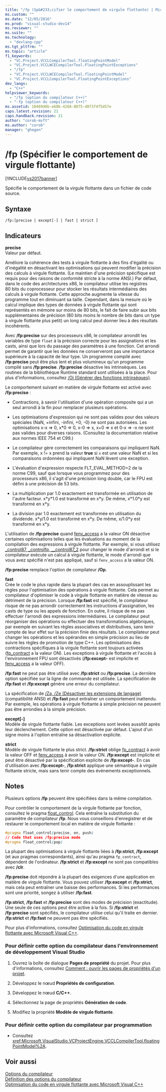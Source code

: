 ```yaml
---
title: "/fp (Sp&#233;cifier le comportement de virgule flottante) | Microsoft Docs"
ms.custom: ""
ms.date: "12/05/2016"
ms.prod: "visual-studio-dev14"
ms.reviewer: ""
ms.suite: ""
ms.technology: 
  - "devlang-cpp"
ms.tgt_pltfrm: ""
ms.topic: "article"
f1_keywords: 
  - "VC.Project.VCCLCompilerTool.floatingPointModel"
  - "VC.Project.VCCLWCECompilerTool.FloatingPointExceptions"
  - "/fp"
  - "VC.Project.VCCLWCECompilerTool.floatingPointModel"
  - "VC.Project.VCCLCompilerTool.FloatingPointExceptions"
dev_langs: 
  - "C++"
helpviewer_keywords: 
  - "/fp (option du compilateur C++)"
  - "-fp (option du compilateur C++)"
ms.assetid: 10469d6b-e68b-4268-8075-d073f4f5d57e
caps.latest.revision: 21
caps.handback.revision: 21
author: "corob-msft"
ms.author: "corob"
manager: "ghogen"
---
```

# /fp (Sp&#233;cifier le comportement de virgule flottante)
[!INCLUDE[vs2017banner](../../assembler/inline/includes/vs2017banner.md)]

Spécifie le comportement de la virgule flottante dans un fichier de code source.  
  
## Syntaxe  
  
```  
/fp:[precise | except[-] | fast | strict ]  
```  
  
## Indicateurs  
 **precise**  
 Valeur par défaut.  
  
 Améliore la cohérence des tests à virgule flottante à des fins d'égalité ou d'inégalité en désactivant les optimisations qui peuvent modifier la précision des calculs à virgule flottante. \(Le maintien d'une précision spécifique est requis pour des raisons de conformité stricte à la norme ANSI.\) Par défaut, dans le code des architectures x86, le compilateur utilise les registres 80 bits du coprocesseur pour stocker les résultats intermédiaires des calculs à virgule flottante.  Cette approche augmente la vitesse du programme tout en diminuant sa taille.  Cependant, dans la mesure où le calcul implique des types de données à virgule flottante qui sont représentés en mémoire sur moins de 80 bits, le fait de faire subir aux bits supplémentaires de précision \(80 bits moins le nombre de bits dans un type à virgule flottante plus petit\) un long calcul peut donner lieu à des résultats incohérents.  
  
 Avec **\/fp:precise** sur des processeurs x86, le compilateur arrondit les variables de type `float` à la précision correcte pour les assignations et les casts, ainsi que lors du passage des paramètres à une fonction.  Cet arrondi permet de garantir que les données ne conserveront pas une importance supérieure à la capacité de leur type.  Un programme compilé avec **\/fp:precise** peut être plus lent et plus volumineux qu'un programme compilé sans **\/fp:precise**.  **\/fp:precise** désactive les intrinsèques. Les routines de la bibliothèque Runtime standard sont utilisées à la place.  Pour plus d'informations, consultez [\/Oi \(Générer des fonctions intrinsèques\)](../../build/reference/oi-generate-intrinsic-functions.md).  
  
 Le comportement suivant en matière de virgule flottante est activé avec **\/fp:precise** :  
  
-   Contractions, à savoir l'utilisation d'une opération composite qui a un seul arrondi à la fin pour remplacer plusieurs opérations.  
  
-   Les optimisations d'expression qui ne sont pas valides pour des valeurs spéciales \(NaN, \+infini, \-infini, \+0, \-0\) ne sont pas autorisées.  Les optimisations x\-x \=\> 0, x\*0 \=\> 0, x\-0 \=\> x, x\+0 \=\> x et 0\-x \=\> \-x ne sont pas valides pour diverses raisons. \(Consultez la documentation relative aux normes IEEE 754 et C99.\)  
  
-   Le compilateur gère correctement les comparaisons qui impliquent NaN.  Par exemple, x \!\= x prend la valeur **true** si `x` est une valeur NaN et si les comparaisons ordonnées qui impliquent NaN lèvent une exception.  
  
-   L'évaluation d'expression respecte FLT\_EVAL\_METHOD\=2 de la norme C99, sauf que lorsque vous programmez pour des processeurs x86, il s'agit d'une précision long double, car le FPU est défini à une précision de 53 bits.  
  
-   La multiplication par 1.0 exactement est transformée en utilisation de l'autre facteur.  x\*y\*1.0 est transformé en x\*y.  De même, x\*1.0\*y est transformé en x\*y.  
  
-   La division par 1.0 exactement est transformée en utilisation du dividende.  x\*y\/1.0 est transformé en x\*y.  De même, x\/1.0\*y est transformé en x\*y.  
  
 L'utilisation de **\/fp:precise** quand [fenv\_access](../../preprocessor/fenv-access.md) a la valeur ON désactive certaines optimisations telles que les évaluations au moment de la compilation des expressions à virgule flottante.  Par exemple, si vous utilisez [\_control87, \_controlfp, \_\_control87\_2](../../c-runtime-library/reference/control87-controlfp-control87-2.md) pour changer le mode d'arrondi et si le compilateur exécute un calcul à virgule flottante, le mode d'arrondi que vous avez spécifié n'est pas appliqué, sauf si `fenv_access` a la valeur ON.  
  
 **\/fp:precise** remplace l'option de compilateur **\/Op**.  
  
 **fast**  
 Crée le code le plus rapide dans la plupart des cas en assouplissant les règles pour l'optimisation des opérations à virgule flottante.  Cela permet au compilateur d'optimiser le code à virgule flottante en matière de vitesse au détriment de la précision.  Lorsque **\/fp:fast** est spécifié, le compilateur risque de ne pas arrondir correctement les instructions d'assignation, les casts de type ou les appels de fonction. En outre, il risque de ne pas effectuer l'arrondi des expressions intermédiaires.  Le compilateur peut réorganiser des opérations ou effectuer des transformations algébriques, par exemple en suivant les règles associatives et distributives, sans tenir compte de leur effet sur la précision finie des résultats.  Le compilateur peut changer les opérations et les opérandes en simple précision au lieu de suivre les règles de promotion de type C\+\+.  Les optimisations des contractions spécifiques à la virgule flottante sont toujours activées \([fp\_contract](../../preprocessor/fp-contract.md) a la valeur ON\).  Les exceptions à virgule flottante et l'accès à l'environnement FPU sont désactivés \(**\/fp:except\-** est implicite et [fenv\_access](../../preprocessor/fenv-access.md) a la valeur OFF\).  
  
 **\/fp:fast** ne peut pas être utilisé avec **\/fp:strict** ou **\/fp:precise**.  La dernière option spécifiée sur la ligne de commande est utilisée.  La spécification de **\/fp:fast** et **\/fp:except** génère une erreur du compilateur.  
  
 La spécification de [\/Za, \/Ze \(Désactiver les extensions de langage\)](../../build/reference/za-ze-disable-language-extensions.md) \(compatibilité ANSI\) et **\/fp:fast** peut entraîner un comportement inattendu.  Par exemple, les opérations à virgule flottante à simple précision ne peuvent pas être arrondies à la simple précision.  
  
 **except\[\-\]**  
 Modèle de virgule flottante fiable.  Les exceptions sont levées aussitôt après leur déclenchement.  Cette option est désactivée par défaut.  L'ajout d'un signe moins à l'option entraîne sa désactivation explicite.  
  
 **strict**  
 Modèle de virgule flottante le plus strict.  **\/fp:strict** oblige [fp\_contract](../../preprocessor/fp-contract.md) à avoir la valeur OFF et [fenv\_access](../../preprocessor/fenv-access.md) à avoir la valeur ON.  **\/fp:except** est implicite et peut être désactivé par la spécification explicite de **\/fp:except\-**.  En cas d'utilisation avec **\/fp:except\-**, **\/fp:strict** applique une sémantique à virgule flottante stricte, mais sans tenir compte des événements exceptionnels.  
  
## Notes  
 Plusieurs options **\/fp** peuvent être spécifiées dans la même compilation.  
  
 Pour contrôler le comportement de la virgule flottante par fonction, consultez le pragma [float\_control](../../preprocessor/float-control.md).  Cela entraîne la substitution du paramètre de compilateur **\/fp**.  Nous vous conseillons d'enregistrer et de restaurer le comportement local en matière de virgule flottante :  
  
```css  
#pragma float_control(precise, on, push)  
// Code that uses /fp:precise mode  
#pragma float_control(pop)  
```  
  
 La plupart des optimisations à virgule flottante liées à **\/fp:strict**, **\/fp:except** \(et aux pragmas correspondants\), ainsi qu'au pragma `fp_contract`, dépendent de l'ordinateur.  **\/fp:strict** et **\/fp:except** ne sont pas compatibles avec **\/clr**.  
  
 **\/fp:precise** doit répondre à la plupart des exigences d'une application en matière de virgule flottante.  Vous pouvez utiliser **\/fp:except** et **\/fp:strict**, mais cela peut entraîner une baisse des performances.  Si les performances sont une priorité, songez à utiliser **\/fp:fast**.  
  
 **\/fp:strict**, **\/fp:fast** et **\/fp:precise** sont des modes de précision \(exactitude\).  Une seule de ces options peut être active à la fois.  Si **\/fp:strict** et **\/fp:precise** sont spécifiés, le compilateur utilise celui qu'il traite en dernier.  **\/fp:strict** et **\/fp:fast** ne peuvent pas être spécifiés.  
  
 Pour plus d'informations, consultez [Optimisation du code en virgule flottante avec Microsoft Visual C\+\+](http://msdn.microsoft.com/library/aa289157.aspx).  
  
### Pour définir cette option du compilateur dans l'environnement de développement Visual Studio  
  
1.  Ouvrez la boîte de dialogue **Pages de propriété** du projet.  Pour plus d'informations, consultez [Comment : ouvrir les pages de propriétés d'un projet](../../misc/how-to-open-project-property-pages.md).  
  
2.  Développez le nœud **Propriétés de configuration**.  
  
3.  Développez le nœud **C\/C\+\+**.  
  
4.  Sélectionnez la page de propriétés **Génération de code**.  
  
5.  Modifiez la propriété **Modèle de virgule flottante**.  
  
### Pour définir cette option du compilateur par programmation  
  
-   Consultez <xref:Microsoft.VisualStudio.VCProjectEngine.VCCLCompilerTool.floatingPointModel%2A>.  
  
## Voir aussi  
 [Options du compilateur](../../build/reference/compiler-options.md)   
 [Définition des options du compilateur](../../build/reference/setting-compiler-options.md)   
 [Optimisation du code en virgule flottante avec Microsoft Visual C\+\+](http://msdn.microsoft.com/library/aa289157.aspx)